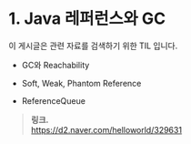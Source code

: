 # 1. Java 레퍼런스와 GC

이 게시글은 관련 자료를 검색하기 위한 TIL 입니다.

- GC와 Reachability

- Soft, Weak, Phantom Reference

- ReferenceQueue

> **링크.**  
> https://d2.naver.com/helloworld/329631